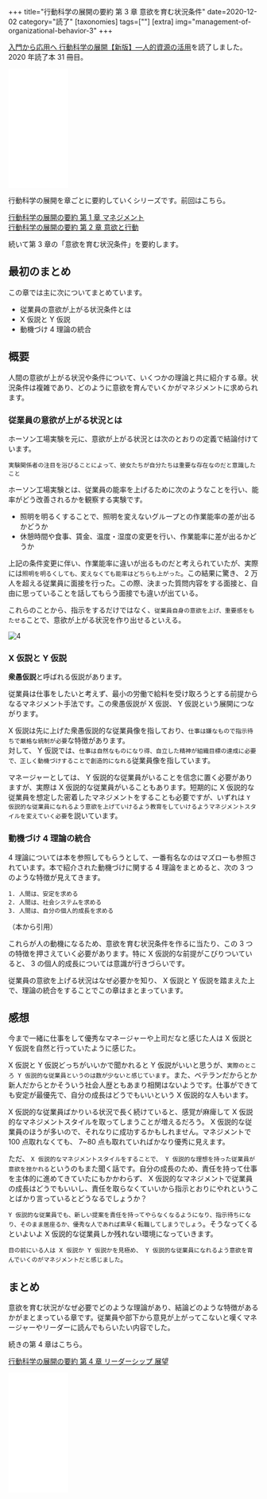 +++
title="行動科学の展開の要約 第 3 章 意欲を育む状況条件"
date=2020-12-02
category="読了"
[taxonomies]
tags=[""]
[extra]
img="management-of-organizational-behavior-3"
+++

[入門から応用へ 行動科学の展開【新版】―人的資源の活用](https://amzn.to/3kgdcxH)を読了しました。2020 年読了本 31 冊目。

<iframe style="width:120px;height:240px;" marginwidth="0" marginheight="0" scrolling="no" frameborder="0" src="//rcm-fe.amazon-adsystem.com/e/cm?lt1=_blank&bc1=000000&IS2=1&bg1=FFFFFF&fc1=000000&lc1=0000FF&t=birdmangai-22&language=ja_JP&o=9&p=8&l=as4&m=amazon&f=ifr&ref=as_ss_li_til&asins=4820116843&linkId=9cfa3a02d9a207096d2e50aa06a2ba80"></iframe>

行動科学の展開を章ごとに要約していくシリーズです。前回はこちら。

[行動科学の展開の要約 第 1 章 マネジメント](https://books-io.info/management-of-organizational-behavior-1/)  
[行動科学の展開の要約 第 2 章 意欲と行動](https://books-io.info/management-of-organizational-behavior-2/)

続いて第 3 章の「意欲を育む状況条件」を要約します。

## 最初のまとめ

この章では主に次についてまとめています。

* 従業員の意欲が上がる状況条件とは
* X 仮説と Y 仮説
* 動機づけ 4 理論の統合

## 概要

人間の意欲が上がる状況や条件について、いくつかの理論と共に紹介する章。状況条件は複雑であり、どのように意欲を育んでいくかがマネジメントに求められます。

### 従業員の意欲が上がる状況とは

ホーソン工場実験を元に、意欲が上がる状況とは次のとおりの定義で結論付けています。

```
実験関係者の注目を浴びることによって、彼女たちが自分たちは重要な存在なのだと意識したこと
```

ホーソン工場実験とは、従業員の能率を上げるために次のようなことを行い、能率がどう改善されるかを観察する実験です。

* 照明を明るくすることで、照明を変えないグループとの作業能率の差が出るかどうか
* 休憩時間や食事、賃金、温度・湿度の変更を行い、作業能率に差が出るかどうか

上記の条件変更に伴い、作業能率に違いが出るものだと考えられていたが、実際には`照明を明るくしても、変えなくても能率はどちらも上がった`。この結果に驚き、 2 万人を超える従業員に面接を行った。この際、決まった質問内容をする面接と、自由に思っていることを話してもらう面接でも違いが出ている。

これらのことから、指示をするだけではなく、`従業員自身の意欲を上げ、重要感をもたせる`ことで、意欲が上がる状況を作り出せるといえる。

![4](/img/content/management-of-organizational-behavior/4.png)

### X 仮説と Y 仮説

**衆愚仮説**と呼ばれる仮説があります。

従業員は仕事をしたいと考えず、最小の労働で給料を受け取ろうとする前提からなるマネジメント手法です。この衆愚仮説が X 仮説、 Y 仮説という展開につながります。

X 仮説は先に上げた衆愚仮説的な従業員像を指しており、`仕事は嫌なもので指示待ちで厳格な統制が必要`な特徴があります。  
対して、 Y 仮説では、`仕事は自然なものになり得、自立した精神が組織目標の達成に必要で、正しく動機づけすることで創造的になれる`従業員像を指しています。

マネージャーとしては、 Y 仮説的な従業員がいることを信念に置く必要がありますが、実際は X 仮説的な従業員がいることもあります。短期的に X 仮説的な従業員を想定した密着したマネジメントをすることも必要ですが、いずれは `Y 仮説的な従業員になれるよう意欲を上げていけるよう教育をしていけるようマネジメントスタイルを変えていく必要`を説いています。

### 動機づけ 4 理論の統合

4 理論については本を参照してもらうとして、一番有名なのはマズローも参照されています。本で紹介された動機づけに関する 4 理論をまとめると、次の 3 つのような特徴が見えてきます。

```
1. 人間は、安定を求める
2. 人間は、社会システムを求める
3. 人間は、自分の個人的成長を求める
```
（本から引用）

これらが人の動機になるため、意欲を育む状況条件を作るに当たり、この 3 つの特徴を押さえていく必要があります。特に X 仮説的な前提がこびりついていると、 3 の個人的成長については意識が行きづらいです。

従業員の意欲を上げる状況はなぜ必要かを知り、 X 仮説と Y 仮説を踏まえた上で、理論の統合をすることでこの章はまとまっています。

## 感想

今まで一緒に仕事をして優秀なマネージャーや上司だなと感じた人は X 仮説と Y 仮説を自然と行っていたように感じた。

X 仮説と Y 仮説どっちがいいかで聞かれると Y 仮説がいいと思うが、`実際のところ Y 仮説的な従業員というのは数が少ないと感じています`。また、ベテランだからとか新人だからとかそういう社会人歴ともあまり相関はないようです。仕事ができても安定が最優先で、自分の成長はどうでもいいという X 仮説的な人もいます。

X 仮説的な従業員ばかりいる状況で長く続けていると、感覚が麻痺して X 仮説的なマネジメントスタイルを取ってしまうことが増えるだろう。 X 仮説的な従業員のほうが多いので、それなりに成功するかもしれません。マネジメントで 100 点取れなくても、 7~80 点も取れていればかなり優秀に見えます。

ただ、 `X 仮説的なマネジメントスタイルをすることで、 Y 仮説的な理想を持った従業員が意欲を挫かれる`というのもまた聞く話です。自分の成長のため、責任を持って仕事を主体的に進めてきていたにもかかわらず、 X 仮説的なマネジメントで従業員の成長はどうでもいいし、責任を取らなくていいから指示とおりにやれということばかり言っているとどうなるでしょうか？

`Y 仮説的な従業員でも、新しい提案を責任を持ってやらなくなるようになり、指示待ちになり、そのまま居座るか、優秀な人であれば素早く転職してしまうでしょう`。そうなってくるといよいよ X 仮説的な従業員しか残れない環境になっていきます。

`目の前にいる人は X 仮説か Y 仮説かを見極め、 Y 仮説的な従業員になれるよう意欲を育んでいくのがマネジメントだと感じました`。

## まとめ

意欲を育む状況がなぜ必要でどのような理論があり、結論どのような特徴があるかがまとまっている章です。従業員や部下から意見が上がってこないと嘆くマネージャーやリーダーに読んでもらいたい内容でした。

続きの第 4 章はこちら。

[行動科学の展開の要約 第 4 章 リーダーシップ 展望](https://books-io.info/management-of-organizational-behavior-4/)

<iframe style="width:120px;height:240px;" marginwidth="0" marginheight="0" scrolling="no" frameborder="0" src="//rcm-fe.amazon-adsystem.com/e/cm?lt1=_blank&bc1=000000&IS2=1&bg1=FFFFFF&fc1=000000&lc1=0000FF&t=birdmangai-22&language=ja_JP&o=9&p=8&l=as4&m=amazon&f=ifr&ref=as_ss_li_til&asins=4820116843&linkId=9cfa3a02d9a207096d2e50aa06a2ba80"></iframe><br>
